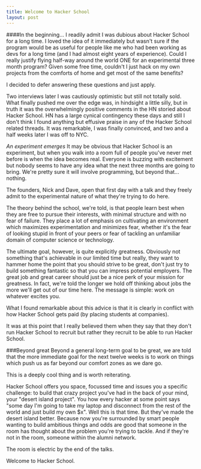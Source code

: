 ```yaml
---
title: Welcome to Hacker School
layout: post
---
```


####In the beginning...
I readily admit I was dubious about Hacker School for a long time. I loved the
idea of it immediately but wasn't sure if the program would be as useful for
people like me who had been working as devs for a long time (and I had almost eight
years of experience). Could I really justify flying half-way around the 
world ONE for an experimental three month program? Given some free time,
couldn't I just hack on my own projects from the comforts of home and get
most of the same benefits? 

I decided to defer answering these questions and just apply.

Two interviews later I was cautiously optimistic but still not totally sold.
What finally pushed me over the edge was, in hindsight a little silly, but in
truth it was the overwhelmingly positive comments in the HN storied about 
Hacker School. HN has a large cynical contingency these days and still I 
don't think I found anything but effusive praise in any of the Hacker 
School related threads. It was remarkable, I was finally convinced, and
two and a half weeks later I was off to NYC.



*An experiment emerges*
It may be obvious that Hacker School is an experiment, but when you
walk into a room full of people you've never met before is when the idea becomes
real. Everyone is buzzing with excitement but nobody seems to have any idea 
what the next three months are going to bring. We're pretty sure it will 
involve programming, but beyond that... nothing.

The founders, Nick and Dave, open that first day with a talk and they freely
admit to the experimental nature of what they're trying to do here.

The theory behind the school, we're told, is that people learn best when they 
are free to pursue their interests, with minimal structure and with no fear of 
failure. They place a lot of emphasis on cultivating an environment which 
maximizes experimentation and minimizes fear, whether it's the fear of looking
stupid in front of your peers or fear of tackling an unfamiliar domain of 
computer science or technology.

The ultimate goal, however, is quite explicitly greatness. Obviously not
something that's achievable in our limited time but really, they want to hammer
home the point that you should strive to be great, don't just try to build
something fantastic so that you can impress potential employers. The great job
and great career should just be a nice perk of your mission for greatness. 
In fact, we're told the longer we hold off thinking about jobs the more
we'll get out of our time here. The message is simple: work on whatever excites
you.

What I found remarkable about this advice is that it is clearly in conflict with 
how Hacker School gets paid (by placing students at companies). 

It was at this point that I really believed them when they say that they don't 
run Hacker School to recruit but rather they recruit to be able to run 
Hacker School. 

###Beyond great
Beyond a general long-term goal to be great, we are told that the more 
immediate goal for the next twelve weeks is to work on things which push us 
as far beyond our comfort zones as we dare go.

This is a deeply cool thing and is worth reiterating. 

Hacker School offers you space, focussed time and issues you a specific
challenge: to build that crazy project you've had in the back of your mind, 
your "desert island project". You how every hacker at some point says 
"some day I'm going to take my laptop and disconnect from the rest of the
world and just build my own $x". Well this is that time. But they've made
the desert island better. Because now you're surrounded by smart people
wanting to build ambitious things and odds are good that someone in the
room has thought about the problem you're trying to tackle. And if they're not
in the room, someone within the alumni network.

The room is electric by the end of the talks.

Welcome to Hacker School.
